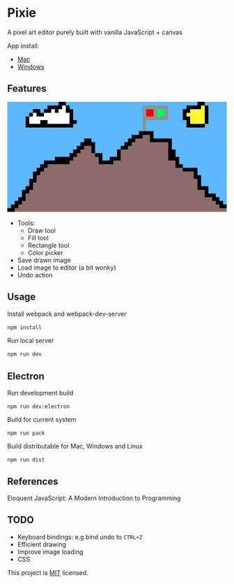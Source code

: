 # Pixie

A pixel art editor purely built with vanilla JavaScript + canvas

App install:

- [Mac](https://keybase.pub/collinsmuriuki/pixie/mac/pixie-1.0.0.dmg)
- [Windows](https://keybase.pub/collinsmuriuki/pixie/windows/pixie%20Setup%201.0.0.exe)

## Features

![snip](./snip.png)

- Tools:
  - Draw tool
  - Fill tool
  - Rectangle tool
  - Color picker
- Save drawn image
- Load image to editor (a bit wonky)
- Undo action

## Usage

Install webpack and webpack-dev-server

```sh
npm install
```

Run local server

```sh
npm run dev
```

## Electron

Run development build

```
npm run dev:electron
```

Build for current system

```
npm run pack
```

Build distributable for Mac, Windows and Linux

```
npm run dist
```

## References

Eloquent JavaScript: A Modern Introduction to Programming

## TODO

- Keyboard bindings: e.g bind undo to `CTRL+Z`
- Efficient drawing
- Improve image loading
- CSS

This project is [MIT](LICENSE) licensed.
